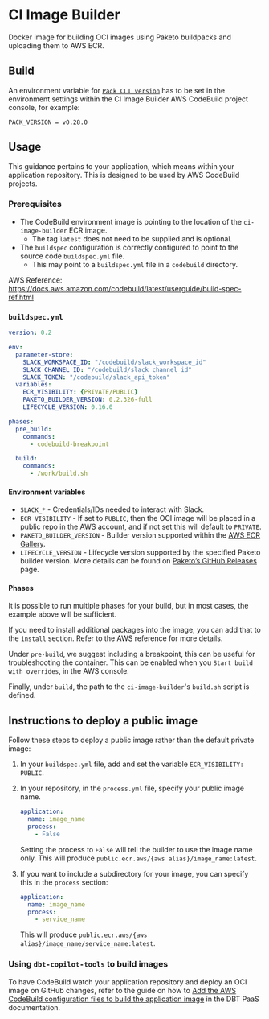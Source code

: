 # CI Image Builder

Docker image for building OCI images using Paketo buildpacks and uploading them to AWS ECR.

## Build

An environment variable for [`Pack CLI version`](https://github.com/buildpacks/pack/releases) has to be set in the environment settings within the CI Image Builder AWS CodeBuild project console, for example:

    PACK_VERSION = v0.28.0

## Usage

This guidance pertains to your application, which means within your application repository. This is designed to be used by AWS CodeBuild projects.

### Prerequisites

- The CodeBuild environment image is pointing to the location of the `ci-image-builder` ECR image.
  - The tag `latest` does not need to be supplied and is optional.
- The `buildspec` configuration is correctly configured to point to the source code `buildspec.yml` file.
  - This may point to a `buildspec.yml` file in a `codebuild` directory.

AWS Reference: https://docs.aws.amazon.com/codebuild/latest/userguide/build-spec-ref.html

### `buildspec.yml`

```yml
version: 0.2

env:
  parameter-store:
    SLACK_WORKSPACE_ID: "/codebuild/slack_workspace_id"
    SLACK_CHANNEL_ID: "/codebuild/slack_channel_id"
    SLACK_TOKEN: "/codebuild/slack_api_token"
  variables:
    ECR_VISIBILITY: {PRIVATE/PUBLIC}
    PAKETO_BUILDER_VERSION: 0.2.326-full
    LIFECYCLE_VERSION: 0.16.0

phases:
  pre_build:
    commands:
      - codebuild-breakpoint

  build:
    commands:
      - /work/build.sh
```

#### Environment variables

- `SLACK_*` - Credentials/IDs needed to interact with Slack.
- `ECR_VISIBILITY` - If set to `PUBLIC`, then the OCI image will be placed in a public repo in the AWS account, and if not set this will default to `PRIVATE`.
- `PAKETO_BUILDER_VERSION` - Builder version supported within the [AWS ECR Gallery](https://eu-west-2.console.aws.amazon.com/ecr/repositories/public/763451185160/paketobuildpacks/builder?region=eu-west-2).
- `LIFECYCLE_VERSION` - Lifecycle version supported by the specified Paketo builder version. More details can be found on [Paketo’s GitHub Releases](https://github.com/paketo-buildpacks/full-builder/releases) page.

#### Phases

It is possible to run multiple phases for your build, but in most cases, the example above will be sufficient.

If you need to install additional packages into the image, you can add that to the `install` section. Refer to the AWS reference for more details.

Under `pre-build`, we suggest including a breakpoint, this can be useful for troubleshooting the container. This can be enabled when you `Start build with overrides`, in the AWS console.

Finally, under `build`, the path to the `ci-image-builder`'s `build.sh` script is defined.  

## Instructions to deploy a public image

Follow these steps to deploy a public image rather than the default private image:

1. In your `buildspec.yml` file, add and set the variable `ECR_VISIBILITY: PUBLIC`.
2. In your repository, in the `process.yml` file, specify your public image name.

    ```yml
    application:
      name: image_name
      process:
        - False
    ```

    Setting the process to `False` will tell the builder to use the image name only. This will produce `public.ecr.aws/{aws alias}/image_name:latest`.

3. If you want to include a subdirectory for your image, you can specify this in the `process` section:

    ```yml
    application:
      name: image_name
      process:
        - service_name
    ```

    This will produce `public.ecr.aws/{aws alias}/image_name/service_name:latest`.

### Using `dbt-copilot-tools` to build images

To have CodeBuild watch your application repository and deploy an OCI image on GitHub changes, refer to the guide on how to [Add the AWS CodeBuild configuration files to build the application image](https://github.com/uktrade/platform-documentation/blob/main/adding-a-new-application.md#add-the-aws-codebuild-configuration-files-to-build-the-application-image) in the DBT PaaS documentation.

